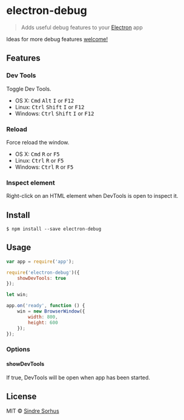 # electron-debug

> Adds useful debug features to your [Electron](http://electron.atom.io) app

Ideas for more debug features [welcome!](https://github.com/sindresorhus/electron-debug/issues/new)


## Features

### Dev Tools

Toggle Dev Tools.

- OS X: <kbd>Cmd</kbd> <kbd>Alt</kbd> <kbd>I</kbd> or <kbd>F12</kbd>
- Linux: <kbd>Ctrl</kbd> <kbd>Shift</kbd> <kbd>I</kbd> or <kbd>F12</kbd>
- Windows: <kbd>Ctrl</kbd> <kbd>Shift</kbd> <kbd>I</kbd> or <kbd>F12</kbd>

### Reload

Force reload the window.

- OS X: <kbd>Cmd</kbd> <kbd>R</kbd> or <kbd>F5</kbd>
- Linux: <kbd>Ctrl</kbd> <kbd>R</kbd> or <kbd>F5</kbd>
- Windows: <kbd>Ctrl</kbd> <kbd>R</kbd> or <kbd>F5</kbd>

### Inspect element

Right-click on an HTML element when DevTools is open to inspect it.


## Install

```
$ npm install --save electron-debug
```


## Usage

```js
var app = require('app');

require('electron-debug')({
	showDevTools: true
});

let win;

app.on('ready', function () {
	win = new BrowserWindow({
		width: 800,
		height: 600
	});
});
```

### Options

#### showDevTools

If true, DevTools will be open when app has been started.

## License

MIT © [Sindre Sorhus](http://sindresorhus.com)
